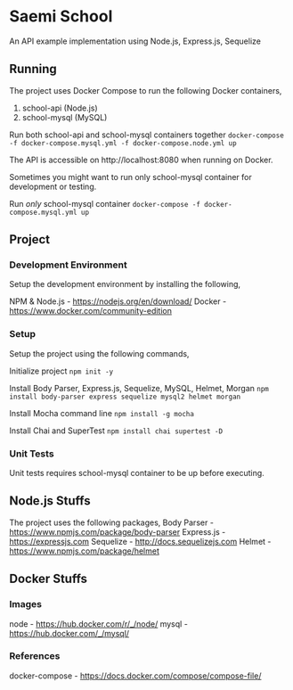 # Saemi School
An API example implementation using Node.js, Express.js, Sequelize

## Running
The project uses Docker Compose to run the following Docker containers,
1. school-api (Node.js)
2. school-mysql (MySQL)

Run both school-api and school-mysql containers together
`docker-compose -f docker-compose.mysql.yml -f docker-compose.node.yml up`

The API is accessible on http://localhost:8080 when running on Docker.

Sometimes you might want to run only school-mysql container for development or testing.

Run *only* school-mysql container
`docker-compose -f docker-compose.mysql.yml up`

## Project
### Development Environment
Setup the development environment by installing the following,

NPM & Node.js - https://nodejs.org/en/download/
Docker - https://www.docker.com/community-edition

### Setup
Setup the project using the following commands,

Initialize project
`npm init -y`

Install Body Parser, Express.js, Sequelize, MySQL, Helmet, Morgan
`npm install body-parser express sequelize mysql2 helmet morgan`

Install Mocha command line 
`npm install -g mocha`

Install Chai and SuperTest
`npm install chai supertest -D`

### Unit Tests
Unit tests requires school-mysql container to be up before executing.

## Node.js Stuffs
The project uses the following packages,
Body Parser - https://www.npmjs.com/package/body-parser
Express.js - https://expressjs.com
Sequelize - http://docs.sequelizejs.com
Helmet - https://www.npmjs.com/package/helmet

## Docker Stuffs
### Images
node - https://hub.docker.com/r/_/node/
mysql - https://hub.docker.com/_/mysql/

### References
docker-compose - https://docs.docker.com/compose/compose-file/